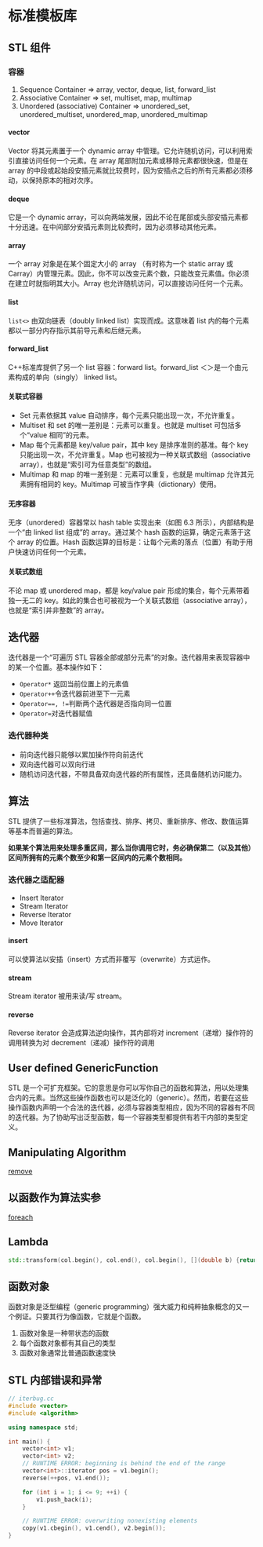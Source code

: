 # 标准模板库

## STL 组件

### 容器

1. Sequence Container => array, vector, deque, list, forward_list
2. Associative Container => set, multiset, map, multimap
3. Unordered (associative) Container => unordered_set, unordered_multiset, unordered_map, unordered_multimap

#### vector

Vector 将其元素置于一个 dynamic array 中管理。它允许随机访问，可以利用索引直接访问任何一个元素。在 array 尾部附加元素或移除元素都很快速，但是在 array
的中段或起始段安插元素就比较费时，因为安插点之后的所有元素都必须移动，以保持原本的相对次序。

#### deque

它是一个 dynamic array，可以向两端发展，因此不论在尾部或头部安插元素都十分迅速。在中间部分安插元素则比较费时，因为必须移动其他元素。

#### array

一个 array 对象是在某个固定大小的 array （有时称为一个 static array 或 Carray）内管理元素。因此，你不可以改变元素个数，只能改变元素值。你必须在建立时就指明其大小。Array
也允许随机访问，可以直接访问任何一个元素。

#### list

`list<>` 由双向链表（doubly linked list）实现而成。这意味着 list 内的每个元素都以一部分内存指示其前导元素和后继元素。

#### forward_list

C++标准库提供了另一个 list 容器：forward list。forward_list ＜＞是一个由元素构成的单向（singly） linked list。

#### 关联式容器

- Set 元素依据其 value 自动排序，每个元素只能出现一次，不允许重复。
- Multiset 和 set 的唯一差别是：元素可以重复。也就是 multiset 可包括多个“value 相同”的元素。
- Map 每个元素都是 key/value pair，其中 key 是排序准则的基准。每个 key 只能出现一次，不允许重复。Map 也可被视为一种关联式数组（associative array），也就是“索引可为任意类型”的数组。
- Multimap 和 map 的唯一差别是：元素可以重复，也就是 multimap 允许其元素拥有相同的 key。Multimap 可被当作字典（dictionary）使用。

#### 无序容器

无序（unordered）容器常以 hash table 实现出来（如图 6.3 所示），内部结构是一个“由 linked list 组成”的 array。通过某个 hash 函数的运算，确定元素落于这个 array 的位置。Hash
函数运算的目标是：让每个元素的落点（位置）有助于用户快速访问任何一个元素。

#### 关联式数组

不论 map 或 unordered map，都是 key/value pair 形成的集合，每个元素带着独一无二的 key。如此的集合也可被视为一个关联式数组（associative array），也就是“索引并非整数”的 array。

## 迭代器

迭代器是一个“可遍历 STL 容器全部或部分元素”的对象。迭代器用来表现容器中的某一个位置。基本操作如下：

- `Operator*` 返回当前位置上的元素值
- `Operator++`令迭代器前进至下一元素
- `Operator==, !=`判断两个迭代器是否指向同一位置
- `Operator=`对迭代器赋值

### 迭代器种类

- 前向迭代器只能够以累加操作符向前迭代
- 双向迭代器可以双向行进
- 随机访问迭代器，不带具备双向迭代器的所有属性，还具备随机访问能力。

## 算法

STL 提供了一些标准算法，包括查找、排序、拷贝、重新排序、修改、数值运算等基本而普遍的算法。

**如果某个算法用来处理多重区间，那么当你调用它时，务必确保第二（以及其他）区间所拥有的元素个数至少和第一区间内的元素个数相同。**

### 迭代器之适配器

- Insert Iterator
- Stream Iterator
- Reverse Iterator
- Move Iterator

#### insert

可以使算法以安插（insert）方式而非覆写（overwrite）方式运作。

#### stream

Stream iterator 被用来读/写 stream。

#### reverse

Reverse iterator 会造成算法逆向操作，其内部将对 increment（递增）操作符的调用转换为对 decrement（递减）操作符的调用

## User defined GenericFunction

STL
是一个可扩充框架。它的意思是你可以写你自己的函数和算法，用以处理集合内的元素。当然这些操作函数也可以是泛化的（generic）。然而，若要在这些操作函数内声明一个合法的迭代器，必须与容器类型相应，因为不同的容器有不同的迭代器。为了协助写出泛型函数，每一个容器类型都提供有若干内部的类型定义。

## Manipulating Algorithm

[remove](stl/remove1.cc)

## 以函数作为算法实参

[foreach](stl/foreach1.cc)

## Lambda

```c++
std::transform(col.begin(), col.end(), col.begin(), [](double b) {return d*d*d;});
```

## 函数对象

函数对象是泛型编程（generic programming）强大威力和纯粹抽象概念的又一个例证。只要其行为像函数，它就是个函数。

1. 函数对象是一种带状态的函数
2. 每个函数对象都有其自己的类型
3. 函数对象通常比普通函数速度快

## STL 内部错误和异常

```c++
// iterbug.cc
#include <vector>
#include <algorithm>

using namespace std;

int main() {
    vector<int> v1;
    vector<int> v2;
    // RUNTIME ERROR: beginning is behind the end of the range
    vector<int>::iterator pos = v1.begin();
    reverse(++pos, v1.end());

    for (int i = 1; i <= 9; ++i) {
        v1.push_back(i);
    }

    // RUNTIME ERROR: overwriting nonexisting elements
    copy(v1.cbegin(), v1.cend(), v2.begin());
}
```
